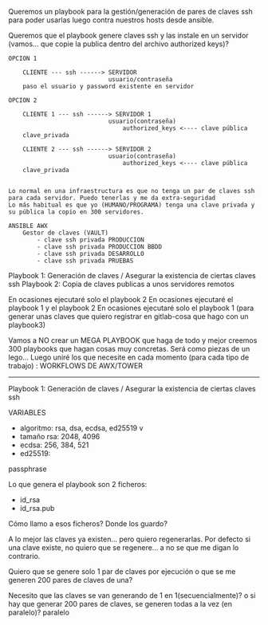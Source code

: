 
Queremos un playbook para la gestión/generación de pares de claves ssh para poder usarlas luego contra nuestros hosts desde ansible.

Queremos que el playbook genere claves ssh y las instale en un servidor (vamos... que copie la publica dentro del archivo authorized keys)?

    OPCION 1

        CLIENTE --- ssh ------> SERVIDOR
                                usuario/contraseña
        paso el usuario y password existente en servidor

    OPCION 2

        CLIENTE 1 --- ssh ------> SERVIDOR 1
                                usuario(contraseña)
                                    authorized_keys <---- clave pública
        clave_privada

        CLIENTE 2 --- ssh ------> SERVIDOR 2
                                usuario(contraseña)
                                    authorized_keys <---- clave pública
        clave_privada


    Lo normal en una infraestructura es que no tenga un par de claves ssh para cada servidor. Puedo tenerlas y me da extra-seguridad
    Lo más habitual es que yo (HUMANO/PROGRAMA) tenga una clave privada y su pública la copio en 300 servidores.

    ANSIBLE AWX 
        Gestor de claves (VAULT)
            - clave ssh privada PRODUCCION
            - clave ssh privada PRODUCCION BBDD
            - clave ssh privada DESARROLLO
            - clave ssh privada PRUEBAS

Playbook 1: Generación de claves / Asegurar la existencia de ciertas claves ssh
Playbook 2: Copia de claves publicas a unos servidores remotos

En ocasiones ejecutaré solo el playbook 2
En ocasiones ejecutaré el playbook 1 y el playbook 2
En ocasiones ejecutaré solo el playbook 1 (para generar unas claves que quiero registrar en gitlab-cosa que hago con un playbook3)

Vamos a NO crear un MEGA PLAYBOOK que haga de todo y mejor creemos 300 playbooks que hagan cosas muy concretas.
Será como piezas de un lego... Luego uniré los que necesite en cada momento (para cada tipo de trabajo) : WORKFLOWS DE AWX/TOWER

---

Playbook 1: Generación de claves / Asegurar la existencia de ciertas claves ssh

VARIABLES
- algoritmo: rsa, dsa, ecdsa, ed25519
               v 
- tamaño rsa: 2048, 4096
- ecdsa: 256, 384, 521
- ed25519: 

passphrase

Lo que genera el playbook son 2 ficheros:
- id_rsa
- id_rsa.pub

Cómo llamo a esos ficheros?
Donde los guardo?

A lo mejor las claves ya existen... pero quiero regenerarlas.
Por defecto si una clave existe, no quiero que se regenere... a no se que me digan lo contrario.

Quiero que se genere solo 1 par de claves por ejecución o que se me generen 200 pares de claves de una?

Necesito que las claves se van generando de 1 en 1(secuencialmente)? o si hay que generar 200 pares de claves, se generen todas a la vez (en paralelo)? paralelo